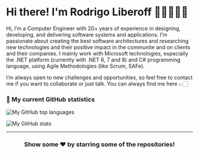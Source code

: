 # Hi there! I'm Rodrigo Liberoff 👋🏻👨🏻‍💻

Hi, I’m a Computer Engineer with 20+ years of experience in designing, developing, and delivering software systems and applications. I’m passionate about creating the best software architectures and researching new technologies and their positive impact in the communite and on clients and their companies. I mainly work with Microsoft technologies, especially the .NET platform (currently with .NET 6, 7 and 8) and C# programming language, using Agile Methodologies (like Scrum, SAFe).

I’m always open to new challenges and opportunities, so feel free to contact me if you want to collaborate or just talk. You can always find me here 👉🏻

### 📐 My current GitHub statistics

![My GitHub top languages](https://github-readme-stats.vercel.app/api/top-langs/?username=rliberoff&show_icons=true&theme=gotham)

![My GitHub stats](https://github-readme-stats.vercel.app/api?username=rliberoff&show_icons=true&theme=gotham)

<hr>
<div align="center">

### Show some ❤️ by starring some of the repositories!

</div>
